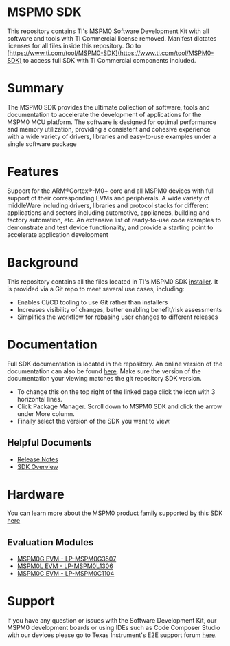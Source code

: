 # MSPM0 SDK #
This repository contains TI's MSPM0 Software Development Kit with all software and tools with TI Commercial license removed. Manifest dictates licenses for all files inside this repository. Go to [https://www.ti.com/tool/MSPM0-SDK](https://www.ti.com/tool/MSPM0-SDK) to access full SDK with TI Commercial components included.

# Summary #
The MSPM0 SDK provides the ultimate collection of software, tools and documentation to accelerate the development of applications for the MSPM0 MCU platform. The software is designed for optimal performance and memory utilization, providing a consistent and cohesive experience with a wide variety of drivers, libraries and easy-to-use examples under a single software package

# Features #
Support for the ARM®Cortex®-M0+ core and all MSPM0 devices with full support of their corresponding EVMs and peripherals.
A wide variety of middleWare including drivers, libraries and protocol stacks for different applications and sectors including automotive, appliances, building and factory automation, etc.
An extensive list of ready-to-use code examples to demonstrate and test device functionality, and provide a starting point to accelerate application development

# Background #
This repository contains all the files located in TI's MSPM0 SDK [installer](https://www.ti.com/tool/MSPM0-SDK). It is provided via a Git repo to meet several use cases, including:
* Enables CI/CD tooling to use Git rather than installers
* Increases visibility of changes, better enabling benefit/risk assessments
* Simplifies the workflow for rebasing user changes to different releases

# Documentation #
Full SDK documentation is located in the repository. An online version of the documentation can also be found [here](https://dev.ti.com/tirex/explore/node?node=A__AMztb67RYAJCCVC9dL423Q__MSPM0-SDK__a3PaaoK__LATEST). Make sure the version of the documentation your viewing matches the git repository SDK version. 
* To change this on the top right of the linked page click the icon with 3 horizontal lines. 
* Click Package Manager. Scroll down to MSPM0 SDK and click the arrow under More column. 
* Finally select the version of the SDK you want to view.

## Helpful Documents ##
* [Release Notes](https://dev.ti.com/tirex/explore/node?node=A__ADMjnimJ4C5BfFnmM3X-jg__MSPM0-SDK__a3PaaoK__LATEST)
* [SDK Overview](https://dev.ti.com/tirex/explore/node?node=A__AHaph7YfvcrVy2cDlmb4sQ__MSPM0-SDK__a3PaaoK__LATEST)


# Hardware #
You can learn more about the MSPM0 product family supported by this SDK [here](https://www.ti.com/microcontrollers-mcus-processors/arm-based-microcontrollers/arm-cortex-m0-mcus/overview.html)

## Evaluation Modules ##
* [MSPM0G EVM - LP-MSPM0G3507](https://www.ti.com/tool/LP-MSPM0G3507)
* [MSPM0L EVM - LP-MSPM0L1306](https://www.ti.com/tool/LP-MSPM0L1306)
* [MSPM0C EVM - LP-MSPM0C1104](https://www.ti.com/tool/LP-MSPM0C1104)

# Support #
If you have any question or issues with the Software Development Kit, our MSPM0 development boards or using IDEs such as Code Composer Studio with our devices please go to Texas Instrument's E2E support forum [here](https://e2e.ti.com/support/microcontrollers/arm-based-microcontrollers-group/arm-based-microcontrollers/f/arm-based-microcontrollers-forum).

